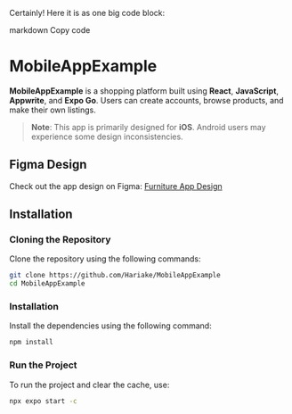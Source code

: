 
Certainly! Here it is as one big code block:

markdown
Copy code
# MobileAppExample

**MobileAppExample** is a shopping platform built using **React**, **JavaScript**, **Appwrite**, and **Expo Go**. Users can create accounts, browse products, and make their own listings.

> **Note**: This app is primarily designed for **iOS**. Android users may experience some design inconsistencies.

## Figma Design
Check out the app design on Figma: [Furniture App Design](https://www.figma.com/design/SQiUP6PMH4IKGV7O7lSPmE/furniture-app)

## Installation

### Cloning the Repository
Clone the repository using the following commands:
```bash
git clone https://github.com/Hariake/MobileAppExample
cd MobileAppExample
```
### Installation
Install the dependencies using the following command:

```bash
npm install
```
### Run the Project
To run the project and clear the cache, use:
```bash
npx expo start -c
```
